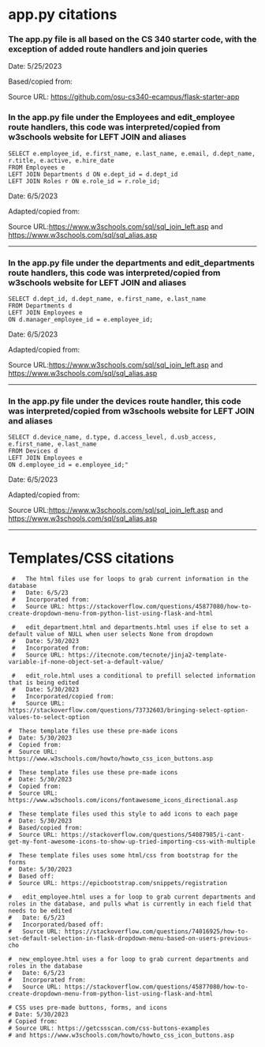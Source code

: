 # app.py citations

### The app.py file is all based on the CS 340 starter code, with the exception of added route handlers and join queries

Date: 5/25/2023

Based/copied from:

Source URL: https://github.com/osu-cs340-ecampus/flask-starter-app

### In the app.py file under the Employees and edit_employee route handlers, this code was interpreted/copied from w3schools website for LEFT JOIN and aliases
```
SELECT e.employee_id, e.first_name, e.last_name, e.email, d.dept_name, r.title, e.active, e.hire_date 
FROM Employees e 
LEFT JOIN Departments d ON e.dept_id = d.dept_id 
LEFT JOIN Roles r ON e.role_id = r.role_id;
```

Date: 6/5/2023

Adapted/copied from:

Source URL:https://www.w3schools.com/sql/sql_join_left.asp and https://www.w3schools.com/sql/sql_alias.asp

---

### In the app.py file under the departments and edit_departments route handlers, this code was interpreted/copied from w3schools website for LEFT JOIN and aliases
```
SELECT d.dept_id, d.dept_name, e.first_name, e.last_name 
FROM Departments d 
LEFT JOIN Employees e 
ON d.manager_employee_id = e.employee_id;
```

Date: 6/5/2023

Adapted/copied from:

Source URL:https://www.w3schools.com/sql/sql_join_left.asp  and  https://www.w3schools.com/sql/sql_alias.asp

---

### In the app.py file under the devices route handler, this code was interpreted/copied from w3schools website for LEFT JOIN and aliases
```
SELECT d.device_name, d.type, d.access_level, d.usb_access, e.first_name, e.last_name 
FROM Devices d 
LEFT JOIN Employees e 
ON d.employee_id = e.employee_id;"
```

Date: 6/5/2023

Adapted/copied from:

Source URL:https://www.w3schools.com/sql/sql_join_left.asp  and  https://www.w3schools.com/sql/sql_alias.asp

---


# Templates/CSS citations

```
 #   The html files use for loops to grab current information in the database
 #   Date: 6/5/23
 #   Incorporated from:
 #   Source URL: https://stackoverflow.com/questions/45877080/how-to-create-dropdown-menu-from-python-list-using-flask-and-html
```
```
 #   edit_department.html and departments.html uses if else to set a default value of NULL when user selects None from dropdown
 #   Date: 5/30/2023
 #   Incorporated from:
 #   Source URL: https://itecnote.com/tecnote/jinja2-template-variable-if-none-object-set-a-default-value/
```
```
 #   edit_role.html uses a conditional to prefill selected information that is being edited
 #   Date: 5/30/2023
 #   Incorporated/copied from:
 #   Source URL: https://stackoverflow.com/questions/73732603/bringing-select-option-values-to-select-option
```
```
#  These template files use these pre-made icons 
#  Date: 5/30/2023
#  Copied from:
#  Source URL: https://www.w3schools.com/howto/howto_css_icon_buttons.asp
```
```
#  These template files use these pre-made icons 
#  Date: 5/30/2023
#  Copied from:
#  Source URL: https://www.w3schools.com/icons/fontawesome_icons_directional.asp
```
```
#  These template files used this style to add icons to each page
#  Date: 5/30/2023
#  Based/copied from:
#  Source URL: https://stackoverflow.com/questions/54087985/i-cant-get-my-font-awesome-icons-to-show-up-tried-importing-css-with-multiple
```
```
#  These template files uses some html/css from bootstrap for the forms
#  Date: 5/30/2023
#  Based off:
#  Source URL: https://epicbootstrap.com/snippets/registration
```
```
#   edit_employee.html uses a for loop to grab current departments and roles in the database, and pulls what is currently in each field that needs to be edited
#   Date: 6/5/23
#   Incorporated/based off:
#   Source URL: https://stackoverflow.com/questions/74016925/how-to-set-default-selection-in-flask-dropdown-menu-based-on-users-previous-cho
```
```
#  new_employee.html uses a for loop to grab current departments and roles in the database
#   Date: 6/5/23
#   Incorporated from:
#   Source URL: https://stackoverflow.com/questions/45877080/how-to-create-dropdown-menu-from-python-list-using-flask-and-html
```
```
# CSS uses pre-made buttons, forms, and icons
# Date: 5/30/2023
# Copied from:
# Source URL: https://getcssscan.com/css-buttons-examples
# and https://www.w3schools.com/howto/howto_css_icon_buttons.asp
```
